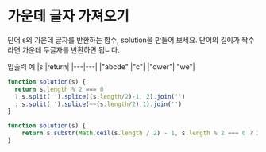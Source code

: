 # 가운데 글자 가져오기

단어 s의 가운데 글자를 반환하는 함수, solution을 만들어 보세요. 단어의 길이가 짝수라면 가운데 두글자를 반환하면 됩니다.

입출력 예
|s	|return|
|---|---|
|"abcde"	|"c"|
|"qwer"|	"we"|

```js
function solution(s) {
  return s.length % 2 === 0 
  ? s.split('').splice((s.length/2)-1, 2).join('')
  : s.split('').splice(~~(s.length/2),1).join('')
}
```

```js
function solution(s) {
    return s.substr(Math.ceil(s.length / 2) - 1, s.length % 2 === 0 ? 2 : 1);
}
```
